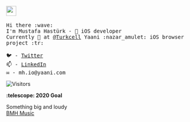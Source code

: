 <p>
  <img src="https://user-images.githubusercontent.com/5679180/79618120-0daffb80-80be-11ea-819e-d2b0fa904d07.gif" width="27px">
  <br><br>
  <samp>
    Hi there :wave: <br>
    I'm Mustafa Hastürk -  iOS developer <br>
    Currently 💼 at <a href="https://turkcell.com.tr">@Turkcell</a> Yaani :nazar_amulet: iOS browser project :tr:
    <br><br>🐦 - <a href="https://twitter.com/muhasturk"> Twitter</a>
    <br>📫 - <a href="https://www.linkedin.com/in/muhasturk/">LinkedIn</a>
    <br>✉️ - mh.io@yaani.com
  </samp>
</p>

![Visitors](https://visitor-badge.glitch.me/badge?page_id=muhasturk.muhasturk)

<detail>
    <summary><b>:telescope: 2020 Goal</b></summary>
  <p>
    Something big and loudy<br>
    <a href="https://bmhmusic-app-node.azurewebsites.net/">BMH Music</a>
  </p>
</detail>
